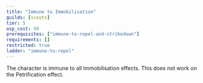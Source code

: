 ```yaml
---
title: "Immune to Immobilisation"
guilds: [scouts]
tier: 5
osp_cost: 50
prerequisites: ["immune-to-repel-and-strikedown"]
requirements: []
restricted: true
ladder: "immune-to-repel"
---
```

The character is immune to all Immobilisation effects. This does not work on the Petrification effect.